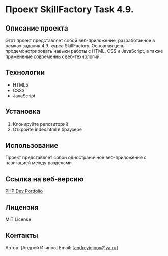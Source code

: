 # Проект SkillFactory Task 4.9.

## Описание проекта
Этот проект представляет собой веб-приложение, разработанное в рамках задания 4.9. курса SkillFactory. Основная цель - продемонстрировать навыки работы с HTML, CSS и JavaScript, а также применение современных веб-технологий.

## Технологии
- HTML5
- CSS3
- JavaScript

## Установка
1. Клонируйте репозиторий
2. Откройте index.html в браузере

## Использование
Проект представляет собой одностраничное веб-приложение с навигацией между разделами.

## Ссылка на веб-версию
[PHP Dev Portfolio](https://iginov.ru/portfolio/php-dev-portfolio/)

## Лицензия
MIT License

## Контакты
Автор: [Андрей Игинов]
Email: [andreyiginov@ya.ru]
